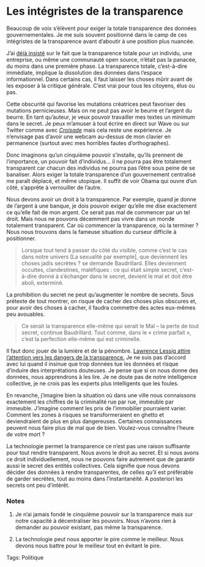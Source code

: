# Les intégristes de la transparence

Beaucoup de voix s’élèvent pour exiger la totale transparence des données gouvernementales. Je me suis souvent positionné dans le camp de ces intégristes de la transparence avant d’aboutir à une position plus nuancée.

J’ai [déjà insisté](/2009/08/19/socialiser-peut-tuer-la-creativite/) sur le fait que la transparence totale pour un individu, une entreprise, ou même une communauté open source, n’était pas la panacée, du moins dans une première phase. La transparence totale, c’est-à-dire immédiate, implique la dissolution des données dans l’espace informationnel. Dans certains cas, il faut laisser les choses mûrir avant de les exposer à la critique générale. C’est vrai pour tous les citoyens, élus ou pas.

Cette obscurité qui favorise les mutations créatrices peut favoriser des mutations pernicieuses. Mais on ne peut pas avoir le beurre et l’argent du beurre. En tant qu’auteur, je veux pouvoir travailler mes textes un minimum dans le secret. Je peux m’amuser à tout écrire en direct sur Wave ou sur Twitter comme avec [*Croisade*](http://twiller.tcrouzet.com/) mais cela reste une expérience. Je n’envisage pas d’avoir une webcam au-dessus de mon clavier en permanence (surtout avec mes horribles fautes d’orthographes).

Donc imaginons qu’un cinquième pouvoir s’installe, qu’ils prennent de l’importance, un pouvoir fait d’individus… il ne pourra pas être totalement transparent car chacun des individus ne pourra pas l’être sous peine de se banaliser. Alors exiger la totale transparence d’un gouvernement centralisé me paraît déplacé, et même utopique. Il suffit de voir Obama qui ouvre d’un côté, s’apprête à verrouiller de l’autre.

Nous devons avoir un droit à la transparence. Par exemple, quand je donne de l’argent à une banque, je dois pouvoir exiger qu’elle me dise exactement ce qu’elle fait de mon argent. Ce serait pas mal de commencer par un tel droit. Mais nous ne pouvons décemment pas vivre dans un monde totalement transparent. Car où commencer la transparence, où la terminer ? Nous nous trouvons dans la fameuse situation du curseur difficile à positionner.

> Lorsque tout tend à passer du côté du visible, comme c’est le cas dans notre univers \[La sexualité par exemple\], que deviennent les choses jadis secrètes ? se demande Baudrillard. Elles deviennent occultes, clandestines, maléfiques : ce qui était simple secret, c’est-à-dire donné à s’échanger dans le secret, devient le mal et doit être aboli, exterminé.

La prohibition du secret ne peut qu’augmenter le nombre de secrets. Sous prétexte de tout montrer, on risque de cacher des choses plus obscures et, pour avoir des choses à cacher, il faudra commettre des actes eux-mêmes peu avouables.

> Ce serait la transparence elle-même qui serait le Mal – la perte de tout secret, continue Baudrillard. Tout comme, dans le « crime parfait », c’est la perfection elle-même qui est criminelle.

Il faut donc jouer de la lumière et de la pénombre. [Lawrence Lessig attire l’attention vers les dangers de la transparence.](http://www.tnr.com/article/books-and-arts/against-transparency) Je ne suis pas d’accord avec lui quand il insinue que trop données tue les données et risque d’induire des interprétations douteuses. Je pense que si on nous donne des données, nous apprendrons à les lire. Je ne doute pas de notre intelligence collective, je ne crois pas les experts plus intelligents que les foules.

En revanche, j’imagine bien la situation où dans une ville nous connaissons exactement les chiffres de la criminalité rue par rue, immeuble par immeuble. J’imagine comment les prix de l’immobilier pourraient varier. Comment les zones à risques se transformeraient en ghetto et deviendraient de plus en plus dangereuses. Certaines connaissances peuvent nous faire plus de mal que de bien. Voulez-vous connaître l’heure de votre mort ?

La technologie permet la transparence ce n’est pas une raison suffisante pour tout rendre transparent. Nous avons le droit au secret. Et si nous avons ce droit individuellement, nous ne pouvons faire autrement que de garantir aussi le secret des entités collectives. Cela signifie que nous devons décider des données à rendre transparentes, de celles qu’il est préférable de garder secrètes, tout au moins dans l’instantanéité. A posteriori les secrets ont peu d’intérêt.

### Notes

1. Je n’ai jamais fondé le cinquième pouvoir sur la transparence mais sur notre capacité à décentraliser les pouvoirs. Nous n’avons rien à demander au pouvoir existant, pas même la transparence.

2. La technologie peut nous apporter le pire comme le meilleur. Nous devons nous battre pour le meilleur tout en évitant le pire.

Tags: Politique